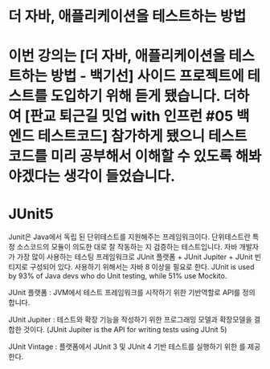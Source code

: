 
<h1> 더 자바, 애플리케이션을 테스트하는 방법 <h1>


이번 강의는 [더 자바, 애플리케이션을 테스트하는 방법 - 백기선] 사이드 프로젝트에 테스트를 도입하기 위해 듣게 됐습니다. 더하여 [판교 퇴근길 밋업 with 인프런 #05 백엔드 테스트코드] 참가하게 됐으니 테스트 코드를 미리 공부해서 이해할 수 있도록 해봐야겠다는 생각이 들었습니다.

# JUnit5

Junit은 Java에서 독립 된 단위테스트를 지원해주는 프레임워크이다. 단위테스트란 특정 소스코드의 모듈이 의도한 대로 잘 작동하는 지 검증하는 테스트입니다. 자바 개발자가 가장 많이 사용하는 테스팅 프레임워크로 JUnit 플랫폼 + JUnit Jupiter + JUnit 빈티지로 구성되어 있다. 사용하기 위해서는 자바 8 이상을 필요로 한다. 
JUnit is used by 93% of Java devs who do Unit testing, while 51% use Mockito.

JUnit 플랫폼 : JVM에서 테스트 프레임워크를 시작하기 위한 기반역할로 API를 정의합니다.

JUnit Jupiter : 테스트와 확장 기능을 작성하기 위한 프로그래밍 모델과 확장모델을 결합한 것이다. (JUnit Jupiter is the API for writing tests using JUnit 5)

JUnit Vintage : 플랫폼에서  JUnit 3 및 JUnit 4 기반 테스트를 실행하기 위한 를 제공한다.
